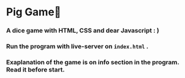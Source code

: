 # Pig Game🐷
### A dice game with HTML, CSS and dear Javascript : )
### Run the program with live-server on `index.html` .
### Exaplanation of the game is on info section in the program. Read it before start.
